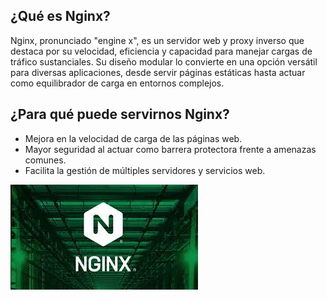 ## ¿Qué es Nginx?
Nginx, pronunciado "engine x", es un servidor web y proxy inverso que destaca por su velocidad, eficiencia y capacidad para manejar cargas de tráfico sustanciales. Su diseño modular lo convierte en una opción versátil para diversas aplicaciones, desde servir páginas estáticas hasta actuar como equilibrador de carga en entornos complejos.
## ¿Para qué puede servirnos Nginx?
- Mejora en la velocidad de carga de las páginas web.
- Mayor seguridad al actuar como barrera protectora frente a amenazas comunes.
- Facilita la gestión de múltiples servidores y servicios web.
  
![img2](/img/nginx1.jpeg)
